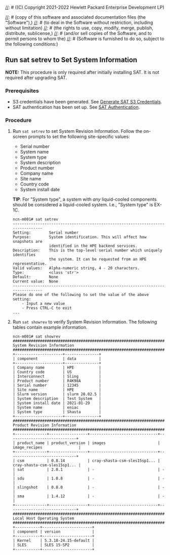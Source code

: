 [//]: # ((C) Copyright 2021-2022 Hewlett Packard Enterprise Development LP)

[//]: # (Permission is hereby granted, free of charge, to any person obtaining a)
[//]: # (copy of this software and associated documentation files (the "Software"),)
[//]: # (to deal in the Software without restriction, including without limitation)
[//]: # (the rights to use, copy, modify, merge, publish, distribute, sublicense,)
[//]: # (and/or sell copies of the Software, and to permit persons to whom the)
[//]: # (Software is furnished to do so, subject to the following conditions:)

[//]: # (The above copyright notice and this permission notice shall be included)
[//]: # (in all copies or substantial portions of the Software.)

[//]: # (THE SOFTWARE IS PROVIDED "AS IS", WITHOUT WARRANTY OF ANY KIND, EXPRESS OR)
[//]: # (IMPLIED, INCLUDING BUT NOT LIMITED TO THE WARRANTIES OF MERCHANTABILITY,)
[//]: # (FITNESS FOR A PARTICULAR PURPOSE AND NONINFRINGEMENT. IN NO EVENT SHALL)
[//]: # (THE AUTHORS OR COPYRIGHT HOLDERS BE LIABLE FOR ANY CLAIM, DAMAGES OR)
[//]: # (OTHER LIABILITY, WHETHER IN AN ACTION OF CONTRACT, TORT OR OTHERWISE,)
[//]: # (ARISING FROM, OUT OF OR IN CONNECTION WITH THE SOFTWARE OR THE USE OR)
[//]: # (OTHER DEALINGS IN THE SOFTWARE.)

## Run sat setrev to Set System Information

**NOTE:** This procedure is only required after initially installing SAT. It is not
required after upgrading SAT.

### Prerequisites

- S3 credentials have been generated. See [Generate SAT S3 Credentials](#generate-sat-s3-credentials).
- SAT authentication has been set up. See [SAT Authentication](#sat-authentication).

### Procedure

1. Run `sat setrev` to set System Revision Information. Follow the on-screen prompts to set
   the following site-specific values:

   - Serial number
   - System name
   - System type
   - System description
   - Product number
   - Company name
   - Site name
   - Country code
   - System install date

    **TIP**: For "System type", a system with _any_ liquid-cooled components should be
    considered a liquid-cooled system. I.e., "System type" is EX-1C.

    ```screen
    ncn-m001# sat setrev
    --------------------------------------------------------------------------------
    Setting:        Serial number
    Purpose:        System identification. This will affect how snapshots are
                    identified in the HPE backend services.
    Description:    This is the top-level serial number which uniquely identifies
                    the system. It can be requested from an HPE representative.
    Valid values:   Alpha-numeric string, 4 - 20 characters.
    Type:           <class 'str'>
    Default:        None
    Current value:  None
    --------------------------------------------------------------------------------
    Please do one of the following to set the value of the above setting:
        - Input a new value
        - Press CTRL-C to exit
    ...
    ```

1. Run `sat showrev` to verify System Revision Information. The following tables contain example information.

    ```screen
    ncn-m001# sat showrev
    ################################################################################
    System Revision Information
    ################################################################################
    +---------------------+---------------+
    | component           | data          |
    +---------------------+---------------+
    | Company name        | HPE           |
    | Country code        | US            |
    | Interconnect        | Sling         |
    | Product number      | R4K98A        |
    | Serial number       | 12345         |
    | Site name           | HPE           |
    | Slurm version       | slurm 20.02.5 |
    | System description  | Test System   |
    | System install date | 2021-01-29    |
    | System name         | eniac         |
    | System type         | Shasta        |
    +---------------------+---------------+
    ################################################################################
    Product Revision Information
    ################################################################################
    +--------------+-----------------+------------------------------+------------------------------+
    | product_name | product_version | images                       | image_recipes                |
    +--------------+-----------------+------------------------------+------------------------------+
    | csm          | 0.8.14          | cray-shasta-csm-sles15sp1... | cray-shasta-csm-sles15sp1... |
    | sat          | 2.0.1           | -                            | -                            |
    | sdu          | 1.0.8           | -                            | -                            |
    | slingshot    | 0.8.0           | -                            | -                            |
    | sma          | 1.4.12          | -                            | -                            |
    +--------------+-----------------+------------------------------+------------------------------+
    ################################################################################
    Local Host Operating System
    ################################################################################
    +-----------+----------------------+
    | component | version              |
    +-----------+----------------------+
    | Kernel    | 5.3.18-24.15-default |
    | SLES      | SLES 15-SP2          |
    +-----------+----------------------+
    ```

